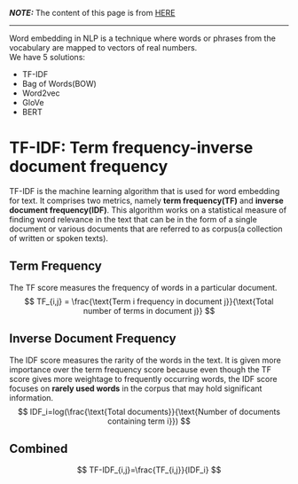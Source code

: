 ***NOTE:*** The content of this page is from [HERE](https://www.turing.com/kb/guide-on-word-embeddings-in-nlp)  
***
Word embedding in NLP is a technique where words or phrases from the vocabulary are mapped to vectors of real numbers.  
We have 5 solutions:
+ TF-IDF
+ Bag of Words(BOW)
+ Word2vec
+ GloVe
+ BERT

# TF-IDF: Term frequency-inverse document frequency
TF-IDF is the machine learning algorithm that is used for word embedding for text. It comprises two metrics, namely **term frequency(TF)** and **inverse document frequency(IDF)**.
This algorithm works on a statistical measure of finding word relevance in the text that can be in the form of a single document or various documents that are referred to as corpus(a collection of written or spoken texts).

## Term Frequency
The TF score measures the frequency of words in a particular document.  
$$
TF_{i,j} = \frac{\text{Term i frequency in document j}}{\text{Total number of terms in document j}}
$$

## Inverse Document Frequency
The IDF score measures the rarity of the words in the text. It is given more importance over the term frequency score because even though the TF score gives more weightage to frequently occurring words, the IDF score focuses on **rarely used words** in the corpus that may hold significant information.  
$$
IDF_i=log(\frac{\text{Total documents}}{\text{Number of documents containing term i}})
$$

## Combined
$$
TF-IDF_{i,j}=\frac{TF_{i,j}}{IDF_i}
$$
